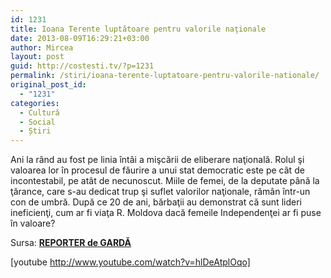 ```yaml
---
id: 1231
title: Ioana Terente luptătoare pentru valorile naţionale
date: 2013-08-09T16:29:21+03:00
author: Mircea
layout: post
guid: http://costesti.tv/?p=1231
permalink: /stiri/ioana-terente-luptatoare-pentru-valorile-nationale/
original_post_id:
  - "1231"
categories:
  - Cultură
  - Social
  - Știri
---
```

Ani la rând au fost pe linia întâi a mişcării de eliberare naţională. Rolul şi valoarea lor în procesul de făurire a unui stat democratic este pe cât de incontestabil, pe atât de necunoscut. Miile de femei, de la deputate până la ţărance, care s-au dedicat trup şi suflet valorilor naţionale, rămân într-un con de umbră. După ce 20 de ani, bărbaţii au demonstrat că sunt lideri ineficienţi, cum ar fi viaţa R. Moldova dacă femeile Independenţei ar fi puse în valoare?<!--more-->

Sursa: [<span style="font-size:14px;"><strong>REPORTER de GARDĂ</strong></span>](http://reporterdegarda.md)

[youtube http://www.youtube.com/watch?v=hlDeAtplOqo]